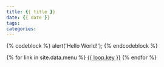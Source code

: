 ```yaml
---
title: {{ title }}
date: {{ date }}
tags:
categories:
---
```



{% codeblock %}
alert('Hello World!');
{% endcodeblock %}

{% for link in site.data.menu %}
  <a href="{{ link }}">{{ loop.key }}</a>
{% endfor %}